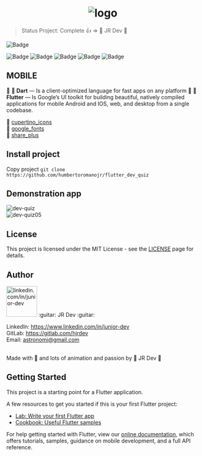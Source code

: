 <h1 align="center">
  <img src="https://i.ibb.co/BZvfscY/logo.png" alt="logo" border="0">
</h1>


> Status Project: Complete 👍 => 
> :guitar: JR Dev :guitar:


![Badge](https://img.shields.io/static/v1?label=flutter&message=FrameWork&color=blue&style=for-the-badge&logo=FLUTTER)

![Badge](https://img.shields.io/github/issues/humbertoromanojr/flutter_dev_quiz?logo=visual-studio-code&style=plastic&logo=appveyor)
![Badge](https://img.shields.io/github/forks/humbertoromanojr/flutter_dev_quiz)
![Badge](https://img.shields.io/github/stars/humbertoromanojr/flutter_dev_quiz)
![Badge](https://img.shields.io/github/license/humbertoromanojr/flutter_dev_quiz)
![Badge](https://img.shields.io/twitter/url?url=https%3A%2F%2Fgithub.com%2Fhumbertoromanojr%2Fflutter_dev_quiz)



## MOBILE

:dart: :blue_heart: **Dart** — Is a client-optimized language for fast apps on any platform
:dart: :blue_heart: **Flutter** — Is Google’s UI toolkit for building beautiful, natively compiled applications for mobile Android and IOS, web, and desktop from a single codebase.

:dart: [cupertino_icons](https://pub.dev/packages/cupertino_icons) <br>
:dart: [google_fonts](https://pub.dev/packages/google_fonts) <br>
:dart: [share_plus](https://pub.dev/packages/share_plus) <br>

## Install project

Copy project
`git clone https://github.com/humbertoromanojr/flutter_dev_quiz`

## Demonstration app

<img src="https://i.ibb.co/TrJbmtq/dev-quiz.png" alt="dev-quiz" border="0">
<br />
<img src="https://i.ibb.co/Mfzh1zH/dev-quiz05.gif" alt="dev-quiz05" border="0">


## License

This project is licensed under the MIT License - see the [LICENSE](https://opensource.org/licenses/MIT) page for details.

## Author

<img src="https://avatars1.githubusercontent.com/u/6500430?s=460&u=42d7e22fa1c77b061505fe1cfc3fcaa3e2a4d1e5&v=4" width="80" alt="linkedin.com/in/junior-dev">
:guitar: JR Dev :guitar:
<br />

LinkedIn: https://www.linkedin.com/in/junior-dev <br />
GitLab: https://gitlab.com/hjrdev <br />
Email: astronomi@gmail.com <br />
<br />

Made with :blue_heart: and lots of animation and passion by :guitar: JR Dev :guitar:




## Getting Started

This project is a starting point for a Flutter application.

A few resources to get you started if this is your first Flutter project:

- [Lab: Write your first Flutter app](https://flutter.dev/docs/get-started/codelab)
- [Cookbook: Useful Flutter samples](https://flutter.dev/docs/cookbook)

For help getting started with Flutter, view our
[online documentation](https://flutter.dev/docs), which offers tutorials,
samples, guidance on mobile development, and a full API reference.
